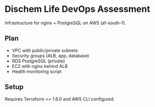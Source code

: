 # Dischem Life DevOps Assessment

Infrastructure for nginx + PostgreSQL on AWS (af-south-1).

## Plan

- VPC with public/private subnets
- Security groups (ALB, app, database)
- RDS PostgreSQL (private)
- EC2 with nginx behind ALB
- Health monitoring script

## Setup

Requires Terraform >= 1.6.0 and AWS CLI configured.